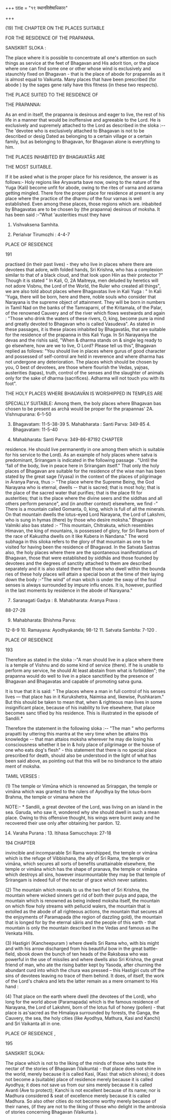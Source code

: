 +++
title = "१९ स्थानविशेषाधिकारः"

+++

(19) THE CHAPTER ON THE PLACES SUITABLE 

FOR THE RESIDENCE OF THE PRAPANNA. 

SANSKRIT SLOKA : 

The place where it is possible to concentrate all one's attention on such things as service at the feet of Bhagavan and His adorit tion, or the place where one can find some one or other whose wind is exclusively and staunchly fixed on Bhagavan - that is the place of abode for prapannās as it is almost equal to Vaikunta. Many places that have been prescribed (for abode ) by the sages gene rally have this fitness (in these two respects). 

THE PLACE SUITED TO THE RESIDENCE OF 

THE PRAPANNA: 

As an end in itself, the prapanna is desirous and eager to live, the rest of his life in a manner that would be inoffensive and agreeable to the Lord. He is exclusively and supremely attached to the Lord as described in the sloka :-- The 'devotee who is exclusively attached to Bhagavan is not to be described or desig Dated as belonging to a certain village or a certain family, but as belonging to Bhagavan, for Bhagavan alone is everything to him. 

THE PLACES INHABITED BY BHAGAVATĀS ARE 

THE MOST SUITABLE. 

If it be asked what is the proper place for his residence, the answer is as follows:- Holy regions like Aryavarta bave now, owing to the nature of the Yuga (Kali) become unfit for abode, owing to the rites of varna and asrama getting mingled. There fore the proper place for residence at present is any place where the practice of the dharmu of the four varnas is well established. Even among these places, those regions which are. inbabited by Bhagavatas are to be chosen by (the prapanna) desirous of moksha. It has been said :-"What 'austerities must they have 

1. Vishvaksena Samhita. 

2. Perialvar Tirumozhi : 4-4-7 

PLACE OF RESIDENCE 

191 

practised (in their past lives) - they who live in places where there are devotees that adore, with folded hands, Sri Krishna, who has a complexion similar to that of a black cloud, and that look upon Hiin as their protector ?" Though it is stated " In Kali, O, 2A Maitreya, men deluded by heretics will not adore Visbnu, the Lord of the World, the Ruler who created all things", we are also told about places where Bhagavatas live in Kali Yuga : " In Kali 'Yuga, there will be born, here and there, noble souls who consider that Narayana is the supreme object of attainment. They will be born in numbers in Tamil Nad on the banks of the Tamraparni, of the Kritamala, of the Palar, of the renowned Cauvery and of the river which flows westwards and again : "Those who drink the waters of these rivers, O, king, become pure ia mind and greatly devoted to Bhagavan who is called Vasudeva". As stated in these passages, it is these places inhabited by Bhagavatās, that are suitable for the residence of the prapanna in this Kali Yuga. In Sri Narayaniya the devas and the rishis said, "When & dharma stands on & single leg ready to go elsewhere, how are we to live, O Lord? Please tell us this”, Bhagavan replied as follows: "You should live in places where gurus of good character and possessed of self-control are held in reverence and where dharma has not undergone any deterioration. The places which should be chosen by you, O best of devotees, are those where flourish the Vedas, yajņas, austerities (tapas), truth, control of the senses and the slaughter of animals only for the sake of dharma (sacrifices). Adharma will not touch you with its foot". 

THE HOLY PLACES WHERE BHAGAVĀN IS WORSHIPPED IN TEMPLES ARE 

SPECIALLY SUITABLE: Among them, the boly places where Bhagavan bas chosen to be present as archā would be proper for the prapannas' 2A. Vishnupurana: 6-1-50 

3. Bhagavatam: 11-5-38-39 5. Mahabharata : Santi Parva: 349-85 4. Bhagavatam: 11-5-40 

6. Mahabharata: Santi Parva: 349-86-87192 CHAPTER 

residence. He should live permanently in one among them which is suitable for his service to the Lord). As an example of holy places where satva is predominant, Srirangam is indicated in the following passage . "Until the 'fall of the body, live in peace here in Srirangam itself." That only the holy places of Bhagavan are suitable for the residence of the wise man has been stated by the great sage (Vyasa) in the context of the places of pilgrimage in Āranya Parva, thus :- "The place where the Supreme Being, the God Narayana who is eternal, dwells -- that is sacred; that is most holy; that is the place of the sacred water that purifies; that is the place fit for austerities; that is the place where the divine seers and the siddhas and all others perform penance", and (in another context) elsewhere, we find -" There is a mountain called Gomanta, 0, king, which is full of all the minerals. On that mountain dwells the lotus-eyed Lord Narayana, the Lord of Lakshmi, who is sung in hymas (there) by those who desire moksha." Bhagavan Valmiki also bas stated :- “This mountain, Chitrakuta, which resembles Himavan, the king of mountains, is possessed of glory, for Sri Rama born of the race of Kakustha dwells on it like Kubera in Nandana." The word subhaga in this siloka refers to the glory of that mountain as one to be visited for having been the residence of Bhagavad. In the Satvata Sastras also, the holy places where there are the spontaneous inanifestations of Bhagavan, those that were established by siddhās and those founded by devotees and the degrees of sanctity attached to them are described separately and it is also stated there that those who dwell within the bounda ries of these holy places will attain a special boon at the time of their laying down the body :-"The wind" of man wbich is under the sway of the foul senses is always surrounded by impure influ ences. It is, however, purified in the last moments by residence in the abode of Narayana." 

7. Saranagati Gadya : 8. Mahabharata: Aranya Prava : 

88-27-28 

9. Mahabharata: Bhishma Parva: 

12-8-9 10. Ramayana: Ayodhyakanda; 98-12 11. Satvata Sambita: 7-120 . 

PLACE OF RESIDENCE 

193 

Therefore as stated in the sloka :-"A man should live in a place where there is a temple of Vishnu and do some kind of service (there). If he is unable to perform any service, he should At least abstain from what is forbidden"; the prapanna would do well to live in a place sanctified by the presence of Bhagavan and Bhagavatas and capable of promoting satva guna. 

It is true that it is said: “ The places where a man in full control of his senses lives — that place has in it Kurukshetra, Naimisa and, likewise, Pushkaram." But this should be taken to mean that, when & righteous man lives in some insignificant place, because of his inability to live elsewhere, that place becomes sanc tified by his residence. This is illustrated in the episode of Sandili.\* 

Therefore the statement in the following sloka :-- "The man " who performs prapatti by uttering this mantra at the very time when be attains this knowledge -- that man attaios moksha wherever he may die losing his consciousness whether it be in & holy place of pilgrimage or the house of one who eats dog's flesh" - this statement that there is no special place prescribed for death, should also be understood in the light of what has been said above, as pointing out that this will be no bindrance to the attaio ment of moksha. 

TAMIL VERSES : 

(1) The temple or Vimūna which is renowned as Srirapgan, the temple or vimāna which was granted to the rulers of Ayodhya by the lotus-born Brahma, the temple or vimana where the 

NOTE:- \* Sandili, a great devotee of the Lord, was living on an island in the sea. Garuda, who saw it, wondered why she should dwell in such a mean place. Owing to this offensive thought, his wings were burnt away and he recovered their use only after obtaining her pardon. 12. 

14. Varaha Purana : 13. Itihasa Samucchaya: 27-18 

194 CHAPTER 

invincible and incomparable Sri Rama worshipped, the temple or vimāna which is the refuge of Vibbishana, the ally of Sri Rama, the temple or vimāna, which secures all sorts of benefits unattainable elsewhere, the temple or vimāna which has the shape of pranava, the temple or vimāna which destroys all sins, however insurmountable they may be that temple of Srirangam is indeed full of the nectar of grace which never satiates. 

(2) The mountain which reveals to us the two feet of Sri Krishna, the mountain where wicked sinners get rid of both their puiya and papa, the mountain which is renowned as being indeed moksha itself, the mountain on which flow holy streams with pellucid walers, the mountain that is extolled as the abode of all righteous actions, the mountain that secures all the enjoyments of Paramapada (the region of dazzling gold), the mountain that is longed for by the eternal săiris and the people of this earth - that mountain is only the mountain described in the Vedas and famous as lhe Venkata Hills. 

(3) Hastigiri (Kancheepuram ) where dwells Sri Rama who, with bis might and with his arrow discharged from his beautiful bow in the great battle-field, sbook down the bunch of ten heads of the Raksbasa who was powerful in the use of missiles and where dwells also Sri Krishna, the great friend of man, who ate the rising batter kept by Yasoda, after churning the abundant curd into which the chura was pressed – this Hastigiri cuts off the sins of devotees leaving no trace of them behind. It does, of itself, the work of the Lord's chakra and lets the latter remain as a mere ornament to His hand : 

(4) That place on the earth where dwell (the devotees of the Lord), who long for the world above (Paramapada) which is the famous residence of Narayana, the Lord of Lakshmi, born of the lotus full of honey (pollen) - that place is as'sacred as the Himalaya surrounded by forests, the Ganga, the Cauvery, the sea, the holy cities (like Ayodhya, Mathura, Kasi and Kanchi) and Sri Vaikanta all in one. 

PLACE OF RESIDENCE , 

195 

SANSKRIT SLOKA: 

The place which is not to the liking of the minds of those who taste the nectar of the stories of Bhagavan (Vaikunta) - that place does not shine in the world, merely because it is called Kasi, (Kasi: that wbich shines); it does not become a (suitable) place of residence merely because it is called Ayodhya; it does not save us from our sins merely because it is called Avanti (Ave to protect); Kanchi is not excellent because of its name; nor is Madhura considered & seat of excellence merely because it is called Madhura. So also other cities do not become worthy merely because of their nanes, (if they are not to the liking of those who delight in the ambrosia of stories concerning Bhagavan (Vaikunta ). 
